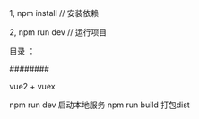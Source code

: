 


1, npm install  // 安装依赖

2, npm run dev // 运行项目

目录 ：

########


vue2 + vuex


npm run dev    启动本地服务
npm run build  打包dist







